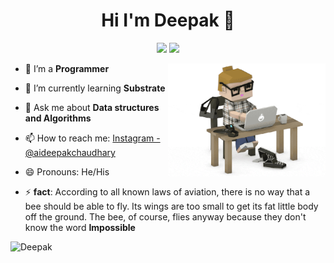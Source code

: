 

<h1 align="center">Hi I'm Deepak 👋</h1>
<p align="center">
<!--     <a href="https://twitter.com/DeepakC97812961"><img src="https://img.shields.io/badge/twitter-%231FA1F1?style=flat&logo=twitter&logoColor=white"/></a> -->
    <a href="https://www.linkedin.com/in/deepak--chaudhary--/"><img src="https://img.shields.io/badge/linkedin-%230177B5?style=flat&logo=linkedin&logoColor=white"/></a>
    <a href="https://www.instagram.com/its_deepak_chaudhary/?hl=en"><img src="https://img.shields.io/badge/instagram-%23E4415F?style=flat&logo=instagram&logoColor=white"/></a>
  </p>
  
  <img src="https://github.com/Aideepakchaudhary/Aideepakchaudhary/blob/master/giphy.gif" align="right" width="50%"/>



- 🔭 I’m a **Programmer**
- 🌱 I’m currently learning **Substrate**
- 💬 Ask me about **Data structures and Algorithms**
- 📫 How to reach me: [Instagram - @aideepakchaudhary](https://www.instagram.com/its_deepak_chaudhary/?hl=en) 

- 😄 Pronouns: He/His
- ⚡ **fact**: According to all known laws of aviation, there is no way that a bee should be able to fly.
Its wings are too small to get its fat little body off the ground. The bee, of course, flies anyway because they don't know the word <strong> Impossible</strong>




![Deepak](https://github-readme-stats.vercel.app/api?username=Aideepakchaudhary&&show_icons=true&title_color=ffffff&icon_color=bb2acf&text_color=daf7dc&bg_color=151515)
